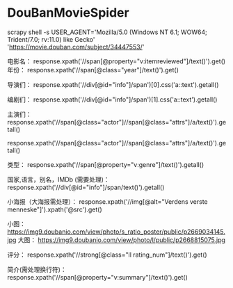 # DouBanMovieSpider


scrapy shell -s USER_AGENT='Mozilla/5.0 (Windows NT 6.1; WOW64; Trident/7.0; rv:11.0) like Gecko' 'https://movie.douban.com/subject/34447553/'


电影名：
response.xpath('//span[@property="v:itemreviewed"]/text()').get()
年份：
response.xpath('//span[@class="year"]/text()').get()

导演们：
response.xpath('//div[@id="info"]/span')[0].css('a::text').getall()


编剧们：
response.xpath('//div[@id="info"]/span')[1].css('a::text').getall()

主演们：
response.xpath('//span[@class="actor"]//span[@class="attrs"]/a/text()').getall()


response.xpath('//span[@class="actor"]//span[@class="attrs"]/a/text()').getall()

类型：
response.xpath('//span[@property="v:genre"]/text()').getall()

国家,语言，别名，IMDb (需要处理)：
response.xpath('//div[@id="info"]/span/text()').getall()


小海报（大海报需处理）：
response.xpath('//img[@alt="Verdens verste menneske"]').xpath('@src').get()


小图：
https://img9.doubanio.com/view/photo/s_ratio_poster/public/p2669034145.jpg
大图：
https://img9.doubanio.com/view/photo/l/public/p2668815075.jpg

评分：
response.xpath('//strong[@class="ll rating_num"]/text()').get()

简介(需处理换行符)：
response.xpath('//span[@property="v:summary"]/text()').get()